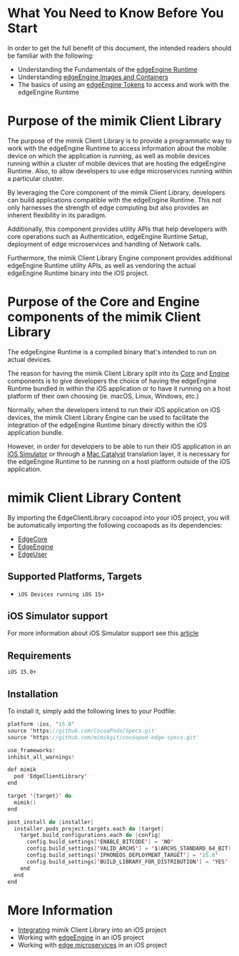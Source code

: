 # What You Need to Know Before You Start

In order to get the full benefit of this document, the intended readers should be familiar with the following:

* Understanding the Fundamentals of the [edgeEngine Runtime](https://devdocs.mimik.com/key-concepts/01-index)
* Understanding [edgeEngine Images and Containers](https://devdocs.mimik.com/key-concepts/02-index)
* The basics of using an [edgeEngine Tokens](https://devdocs.mimik.com/key-concepts/03-index) to access and work with the edgeEngine Runtime


# Purpose of the mimik Client Library

The purpose of the mimik Client Library is to provide a programmatic way to work with the edgeEngine Runtime to access information about the mobile device on which the application is running, as well as mobile devices running within a cluster of mobile devices that are hosting the edgeEngine Runtime. Also, to allow developers to use edge microservices running within a particular cluster.

By leveraging the Core component of the mimik Client Library, developers can build applications compatible with the edgeEngine Runtime. This not only harnesses the strength of edge computing but also provides an inherent flexibility in its paradigm.

Additionally, this component provides utility APIs that help developers with core operations such as Authentication, edgeEngine Runtime Setup, deployment of edge microservices and handling of Network calls.

Furthermore, the mimik Client Library Engine component provides additional edgeEngine Runtime utility APIs, as well as vendoring the actual edgeEngine Runtime binary into the iOS project.


# Purpose of the Core and Engine components of the mimik Client Library

The edgeEngine Runtime is a compiled binary that's intended to run on actual devices.

The reason for having the mimik Client Library split into its [Core](https://github.com/mimikgit/cocoapod-EdgeCore) and [Engine](https://github.com/mimikgit/cocoapod-EdgeEngine) components is to give developers the choice of having the edgeEngine Runtime bundled in within the iOS application or to have it running on a host platform of their own choosing (ie. macOS, Linux, Windows, etc.)

Normally, when the developers intend to run their iOS application on iOS devices, the mimik Client Library Engine can be used to facilitate the integration of the edgeEngine Runtime binary directly within the iOS application bundle.

However, in order for developers to be able to run their iOS application in an [iOS Simulator](https://developer.apple.com/documentation/xcode/running-your-app-in-simulator-or-on-a-device) or through a [Mac Catalyst](https://developer.apple.com/mac-catalyst/) translation layer, it is necessary for the edgeEngine Runtime to be running on a host platform outside of the iOS application.


# mimik Client Library Content

By importing the EdgeClientLibrary cocoapod into your iOS project, you will be automatically importing the following cocoapods as its dependencies:

  - [EdgeCore](https://github.com/mimikgit/cocoapod-EdgeCore)
  - [EdgeEngine](https://github.com/mimikgit/cocoapod-EdgeEngine)
  - [EdgeUser](https://github.com/mimikgit/cocoapod-EdgeUser)

## Supported Platforms, Targets
* `iOS Devices running iOS 15+`

## iOS Simulator support

For more information about iOS Simulator support see this [article](https://devdocs.mimik.com/tutorials/12-index#workingwithaniossimulator)

## Requirements
```
iOS 15.0+
```

## Installation

To install it, simply add the following lines to your Podfile:


```swift
platform :ios, '15.0'
source 'https://github.com/CocoaPods/Specs.git'
source 'https://github.com/mimikgit/cocoapod-edge-specs.git'

use_frameworks!
inhibit_all_warnings!

def mimik
  pod 'EdgeClientLibrary'
end

target '{target}' do
  mimik()
end

post_install do |installer|
  installer.pods_project.targets.each do |target|
    target.build_configurations.each do |config|
      config.build_settings['ENABLE_BITCODE'] = 'NO'
      config.build_settings['VALID_ARCHS'] = '$(ARCHS_STANDARD_64_BIT)'
      config.build_settings['IPHONEOS_DEPLOYMENT_TARGET'] = '15.0'
      config.build_settings['BUILD_LIBRARY_FOR_DISTRIBUTION'] = 'YES'
    end
  end
end
```

# More Information

* [Integrating](https://devdocs.mimik.com/tutorials/11-index) mimik Client Library into an iOS project
* Working with [edgeEngine](https://devdocs.mimik.com/tutorials/12-index) in an iOS project
* Working with [edge microservices](https://devdocs.mimik.com/tutorials/13-index) in an iOS project
